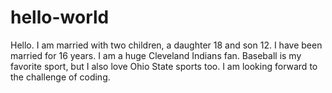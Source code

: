 # hello-world

Hello.  I am married with two children, a daughter 18 and son 12.  I have been married for 16 years.  I am a huge Cleveland Indians fan.  Baseball is my favorite sport, but I also love Ohio State sports too.  I am looking forward to the challenge of coding.
